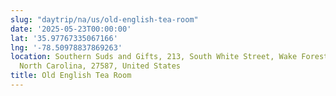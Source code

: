 ```yaml
---
slug: "daytrip/na/us/old-english-tea-room"
date: '2025-05-23T00:00:00'
lat: '35.97767335067166'
lng: '-78.50978837869263'
location: Southern Suds and Gifts, 213, South White Street, Wake Forest, Wake County,
  North Carolina, 27587, United States
title: Old English Tea Room
---
```



